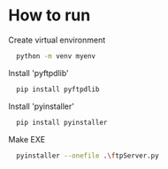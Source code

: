 <h1>How to run</h1>

Create virtual environment

```sh
  python -m venv myenv
```

Install 'pyftpdlib'

```sh
  pip install pyftpdlib
```

Install 'pyinstaller'

```sh
  pip install pyinstaller
```

Make EXE

```sh
  pyinstaller --onefile .\ftpServer.py
```
